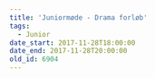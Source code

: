 ```yaml
---
title: 'Juniormøde - Drama forløb'
tags:
  - Junior
date_start: 2017-11-28T18:00:00
date_end: 2017-11-28T20:00:00
old_id: 6904
---
```

